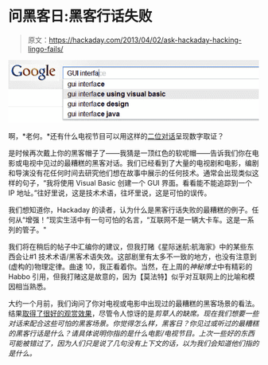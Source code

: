 # 问黑客日:黑客行话失败

> 原文：<https://hackaday.com/2013/04/02/ask-hackaday-hacking-lingo-fails/>

![header](img/852bf1989a57e5242d71ccc4b20fbe26.png)

啊，*老何。*还有什么电视节目可以用这样的[二位对话](http://cow.org/csi/)呈现数字取证？

是时候再次戴上你的黑客帽子了——我猜是一顶红色的软呢帽——告诉我们你在电影或电视中见过的最糟糕的黑客对话。我们已经看到了大量的电视剧和电影，编剧和导演没有花任何时间去研究他们想在故事中展示的任何技术。通常会出现类似这样的句子，“我将使用 Visual Basic 创建一个 GUI 界面。看看能不能追踪到一个 IP 地址。”往好里说，这是技术术语，往坏里说，这是可怕的误传。

我们想知道你，Hackaday 的读者，认为什么是黑客行话失败的最糟糕的例子。任何从“增强！”现实生活中有一句可怕的名言，“互联网不是一辆大卡车。这是一系列的管子。"

我们将在稍后的帖子中汇编你的建议，但我打赌《星际迷航:航海家》中的某些东西会让#1 技术术语/黑客术语失效。这部剧里有太多不一致的地方，也没有注意到(虚构的)物理定律。曲速 10，我正看着你。当然，在上周的*神秘博士*中有精彩的 Habbo 引用，但我打赌这是故意的，因为【莫法特】似乎对互联网上的比喻和模因相当熟悉。

大约一个月前，我们询问了你对电视或电影中出现过的最糟糕的黑客场景的看法。结果[取得了很好的观赏效果](http://hackaday.com/2013/03/28/top-10-hacking-failures-in-movies/)，尽管令人惊讶的是*剪草人的缺席。现在我们想要一些对话来配合这些可怕的黑客场景。你觉得怎么样，黑客日？你见过或听过的最糟糕的黑客行话是什么？请具体说明你指的是什么电影/电视节目。上次一些好的东西可能被错过了，因为人们只是说了几句没有上下文的话，以为我们会知道他们指的是什么。*